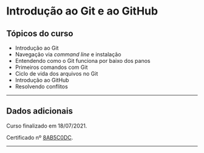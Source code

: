# Introdução ao Git e ao GitHub

## Tópicos do curso  

* Introdução ao Git  
* Navegação via _command line_ e instalação  
* Entendendo como o Git funciona por baixo dos panos  
* Primeiros comandos com Git  
* Ciclo de vida dos arquivos no Git  
* Introdução ao GitHub  
* Resolvendo conflitos

---

## Dados adicionais  

Curso finalizado em 18/07/2021.  

Certificado nº [8AB5C0DC](https://github.com/rosacarla/GFT-start-woman-java/blob/main/certificates-GFT/004%20Introducao-git-github-8AB5C0DC.pdf).

---  
